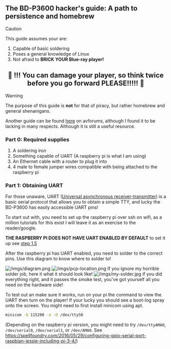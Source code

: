 ## The BD-P3600 hacker's guide: A path to persistence and homebrew

> [!CAUTION]
> This guide assumes your are:
> 1. Capable of basic soldering
> 2. Poses a general knowledge of Linux
> 3. Not afraid to **BRICK YOUR Blue-ray player!** 
<center> <h2> 👹 !!! You can damage your player, so think twice before you go forward PLEASE!!!!! 👹 </h2></center>

> [!WARNING]
> The purpose of this guide is **not** for that of piracy, but rather homebrew and general shenanigans. 

Another guide can be found [here](https://www.avforums.com/threads/hacking-samsung-bd-p1620a-bd-p3600.1245419/) on avforums, although I found it to be lacking in many respects. Although it is still a useful resource. 
### Part 0: Required supplies
1. A soldering iron
2. Something capable of UART (A raspberry pi is what I am using)
3. An Ethernet cable with a router to plug it into
4. 4 male to female jumper wires compatible with being attached to the raspberry pi

### Part 1: Obtaining UART
For those unaware, UART ([Universal asynchronous receiver-transmitter](https://en.wikipedia.org/wiki/Universal_asynchronous_receiver-transmitter)) is a basic serial protocol that allows you to obtain a simple TTY, and lucky the BD-P3600 has easily accessible UART pins! 

To start out with, you need to set up the raspberry pi over ssh on wifi, as a million tutorials for this exist I will leave it as an exercise to the reader/google.

**THE RASPBERRY PI  DOES NOT HAVE UART ENABLED BY DEFAULT** to set it up see [step 1.5](step%201.5%20setting%20up%20the%20pi.md)

After the raspberry pi has UART enabled, you need to solder to the correct pins. Use this diagram to know where to solder to!

![/imgs/diagram.png]()
![/imgs/pcp-location.png]()
If you ignore my horrible solder job, here it what it should look like!
![/imgs/my-solder.jpg]()
if you did everything right, and it passes the smoke test, you've got yourself all you need on the hardware side!

To test out an make sure it works, run on your pi the command to view the UART then turn on the player! If your lucky you should see a boot-log spray onto the screen. You might need to first install minicom using apt.  

```bash
minicom -b 115200 -o -D /dev/ttyS0
```
(Depending on the raspberry pi version, you might need to try `/dev/ttyAMA0`, `/dev/serial0`, `/dev/serial1`, or `/dev/AMA0`. See https://spellfoundry.com/2016/05/29/configuring-gpio-serial-port-raspbian-jessie-including-pi-3-4/)
